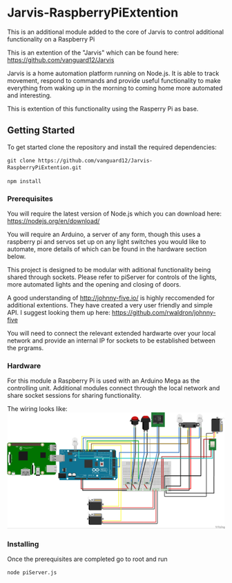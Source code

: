 # Jarvis-RaspberryPiExtention
This is an additional module added to the core of Jarvis to control additional functionality on a Raspberry Pi 

This is an extention of the "Jarvis" which can be found here: https://github.com/vanguard12/Jarvis

Jarvis is a home automation platform running on Node.js. It is able to track movement, respond to commands and provide useful functionality to make everything from waking up in the morning to coming home more automated and interesting.

This is extention of this functionality using the Rasperry Pi as base.


## Getting Started


To get started clone the repository and install the required dependencies:

```
git clone https://github.com/vanguard12/Jarvis-RaspberryPiExtention.git

npm install
```

### Prerequisites

You will require the latest version of Node.js which you can download here: https://nodejs.org/en/download/

You will require an Arduino, a server of any form, though this uses a raspberry pi and servos set up on any light switches you would like to automate, more details of which can be found in the hardware section below. 

This project is designed to be modular with aditional functionality being shared through sockets. Please refer to piServer for controls of the lights, more automated lights and the opening and closing of doors.

A good understanding of http://johnny-five.io/ is highly reccomended for additional extentions. They have created a very user friendly and simple API. I suggest looking them up here: https://github.com/rwaldron/johnny-five

You will need to connect the relevant extended hardwarte over your local network and provide an internal IP for sockets to be established between the prgrams.

### Hardware

For this module a Raspberry Pi is used with an Arduino Mega as the controlling unit. Additional modules connect through the local network and share socket sessions for sharing functionality. 

The wiring looks like:
![Alt text](images/piServer.jpg?raw=true "Fritzing version of hardware set up")

### Installing

Once the prerequisites are completed go to root and run 

```
node piServer.js
```
